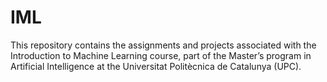# IML
This repository contains the assignments and projects associated with the Introduction to Machine Learning course, part of the Master’s program in Artificial Intelligence at the Universitat Politècnica de Catalunya (UPC).
